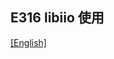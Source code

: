 ## E316 libiio 使用

[[English]](../../../../device_and_usage_manual/ANTSDR_E_Series_Module/ANTSDR_E316_Reference_Manual/AntsdrE316_libiio.html)

